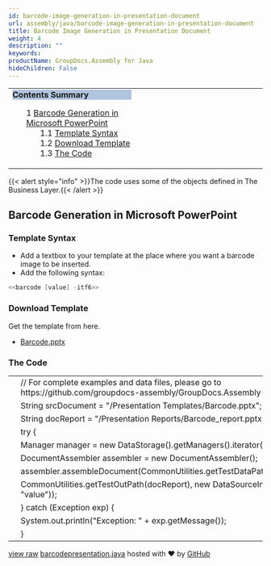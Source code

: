 ```yaml
---
id: barcode-image-generation-in-presentation-document
url: assembly/java/barcode-image-generation-in-presentation-document
title: Barcode Image Generation in Presentation Document
weight: 4
description: ""
keywords: 
productName: GroupDocs.Assembly for Java
hideChildren: False
---
```

<table class="sectionMacro" border="0" cellpadding="5" cellspacing="0" width="100%"><tbody><tr><td valign="top" width="50%"><div class="panel" style="border-top-width: 1px; border-right-width: 1px; border-bottom-width: 1px; border-left-width: 1px;"><div class="panelHeader" style="border-bottom-width: 1px; background-color: rgb(176, 196, 222);"><b>Contents Summary</b></div><div class="panelContent"><style type="text/css">div.rbtoc1590607146312 { padding-top: 0px; padding-right: 0px; padding-bottom: 0px; padding-left: 0px; }div.rbtoc1590607146312 ul { list-style-type: none; list-style-image: none; margin-left: 0px; }div.rbtoc1590607146312 li { margin-left: 0px; padding-left: 0px; }</style><div class="toc rbtoc1590607146312"><ul class="toc-indentation"><li><span class="TOCOutline">1</span> <a href="#BarcodeImageGenerationinPresentationDocument-BarcodeGenerationinMicrosoftPowerPoint">Barcode Generation in Microsoft PowerPoint</a><ul class="toc-indentation"><li><span class="TOCOutline">1.1</span> <a href="#BarcodeImageGenerationinPresentationDocument-TemplateSyntax">Template Syntax</a></li><li><span class="TOCOutline">1.2</span> <a href="#BarcodeImageGenerationinPresentationDocument-DownloadTemplate">Download Template</a></li><li><span class="TOCOutline">1.3</span> <a href="#BarcodeImageGenerationinPresentationDocument-TheCode">The Code</a></li></ul></li></ul></div></div></div></td><td valign="top">&nbsp;</td></tr></tbody></table>

{{< alert style="info" >}}The code uses some of the objects defined in The Business Layer.{{< /alert >}}

## Barcode Generation in Microsoft PowerPoint

### Template Syntax

*   Add a textbox to your template at the place where you want a barcode image to be inserted.
*   Add the following syntax:

```csharp
<<barcode [value] -itf6>>

```

### Download Template

Get the template from here.

*   [Barcode.pptx](https://github.com/groupdocs-assembly/GroupDocs.Assembly-for-Java/blob/master/Examples/GroupDocs.Assembly.Examples.Java/Data/Storage/Presentation%20Templates/Barcode.pptx?raw=true)

### The Code

<table class="highlight tab-size js-file-line-container" data-tab-size="8" data-paste-markdown-skip=""><tbody><tr><td id="file-barcodepresentation-java-L1" class="blob-num js-line-number" data-line-number="1"></td><td id="file-barcodepresentation-java-LC1" class="blob-code blob-code-inner js-file-line"><span class="pl-c"><span class="pl-c">//</span> For complete examples and data files, please go to https://github.com/groupdocs-assembly/GroupDocs.Assembly-for-Java</span></td></tr><tr><td id="file-barcodepresentation-java-L2" class="blob-num js-line-number" data-line-number="2"></td><td id="file-barcodepresentation-java-LC2" class="blob-code blob-code-inner js-file-line"><span class="pl-smi">String</span> srcDocument <span class="pl-k">=</span> <span class="pl-s"><span class="pl-pds">"</span>/Presentation Templates/Barcode.pptx<span class="pl-pds">"</span></span>;</td></tr><tr><td id="file-barcodepresentation-java-L3" class="blob-num js-line-number" data-line-number="3"></td><td id="file-barcodepresentation-java-LC3" class="blob-code blob-code-inner js-file-line"><span class="pl-smi">String</span> docReport <span class="pl-k">=</span> <span class="pl-s"><span class="pl-pds">"</span>/Presentation Reports/Barcode_report.pptx<span class="pl-pds">"</span></span>;</td></tr><tr><td id="file-barcodepresentation-java-L4" class="blob-num js-line-number" data-line-number="4"></td><td id="file-barcodepresentation-java-LC4" class="blob-code blob-code-inner js-file-line"><span class="pl-k">try</span> {</td></tr><tr><td id="file-barcodepresentation-java-L5" class="blob-num js-line-number" data-line-number="5"></td><td id="file-barcodepresentation-java-LC5" class="blob-code blob-code-inner js-file-line"><span class="pl-smi">Manager</span> manager <span class="pl-k">=</span> <span class="pl-k">new</span> <span class="pl-smi">DataStorage</span>()<span class="pl-k">.</span>getManagers()<span class="pl-k">.</span>iterator()<span class="pl-k">.</span>next();</td></tr><tr><td id="file-barcodepresentation-java-L6" class="blob-num js-line-number" data-line-number="6"></td><td id="file-barcodepresentation-java-LC6" class="blob-code blob-code-inner js-file-line"><span class="pl-smi">DocumentAssembler</span> assembler <span class="pl-k">=</span> <span class="pl-k">new</span> <span class="pl-smi">DocumentAssembler</span>();</td></tr><tr><td id="file-barcodepresentation-java-L7" class="blob-num js-line-number" data-line-number="7"></td><td id="file-barcodepresentation-java-LC7" class="blob-code blob-code-inner js-file-line">assembler<span class="pl-k">.</span>assembleDocument(<span class="pl-smi">CommonUtilities</span><span class="pl-k">.</span>getTestDataPath(srcDocument),</td></tr><tr><td id="file-barcodepresentation-java-L8" class="blob-num js-line-number" data-line-number="8"></td><td id="file-barcodepresentation-java-LC8" class="blob-code blob-code-inner js-file-line"><span class="pl-smi">CommonUtilities</span><span class="pl-k">.</span>getTestOutPath(docReport), <span class="pl-k">new</span> <span class="pl-smi">DataSourceInfo</span>(<span class="pl-s"><span class="pl-pds">"</span>854283<span class="pl-pds">"</span></span>, <span class="pl-s"><span class="pl-pds">"</span>value<span class="pl-pds">"</span></span>));</td></tr><tr><td id="file-barcodepresentation-java-L9" class="blob-num js-line-number" data-line-number="9"></td><td id="file-barcodepresentation-java-LC9" class="blob-code blob-code-inner js-file-line">} <span class="pl-k">catch</span> (<span class="pl-smi">Exception</span> exp) {</td></tr><tr><td id="file-barcodepresentation-java-L10" class="blob-num js-line-number" data-line-number="10"></td><td id="file-barcodepresentation-java-LC10" class="blob-code blob-code-inner js-file-line"><span class="pl-smi">System</span><span class="pl-k">.</span>out<span class="pl-k">.</span>println(<span class="pl-s"><span class="pl-pds">"</span>Exception: <span class="pl-pds">"</span></span> <span class="pl-k">+</span> exp<span class="pl-k">.</span>getMessage());</td></tr><tr><td id="file-barcodepresentation-java-L11" class="blob-num js-line-number" data-line-number="11"></td><td id="file-barcodepresentation-java-LC11" class="blob-code blob-code-inner js-file-line">}</td></tr></tbody></table>

[view raw](https://gist.github.com/GroupDocsGists/e6892938d4cad17c877cafb4b6ce2997/raw/b56a148613dc7441938c8a34e60d460ff574ad04/barcodepresentation.java) [barcodepresentation.java](https://gist.github.com/GroupDocsGists/e6892938d4cad17c877cafb4b6ce2997#file-barcodepresentation-java) hosted with ❤ by [GitHub](https://github.com)
